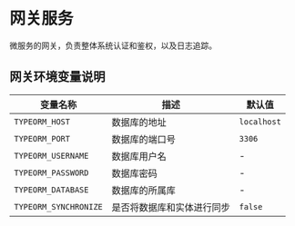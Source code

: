 # 网关服务

微服务的网关，负责整体系统认证和鉴权，以及日志追踪。

## 网关环境变量说明

|变量名称       |描述   | 默认值 
|------        |------ |---------
|`TYPEORM_HOST`  | 数据库的地址 | `localhost`
|`TYPEORM_PORT`  | 数据库的端口号 | `3306`
|`TYPEORM_USERNAME`| 数据库用户名 | - 
|`TYPEORM_PASSWORD`| 数据库密码   | -
|`TYPEORM_DATABASE`| 数据库的所属库 | -
|`TYPEORM_SYNCHRONIZE`| 是否将数据库和实体进行同步 | `false`
